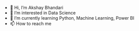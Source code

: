 - 👋 Hi, I’m Akshay Bhandari
- 👀 I’m interested in Data Science
- 🌱 I’m currently learning Python, Machine Learning, Power BI
- 📫 How to reach me 

<!---
blackdragon2012/blackdragon2012 is a ✨ special ✨ repository because its `README.md` (this file) appears on your GitHub profile.
You can click the Preview link to take a look at your changes.
--->
